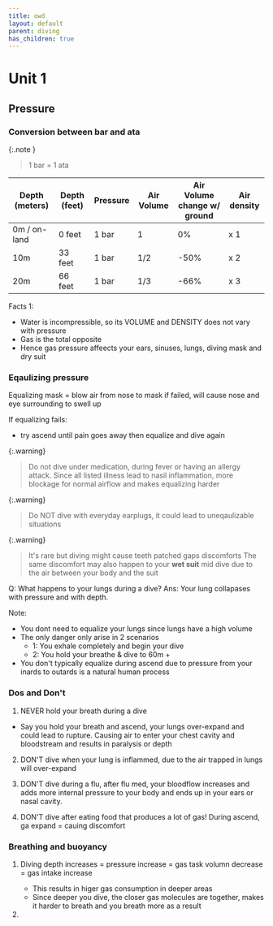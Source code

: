```yaml
---
title: owd
layout: default
parent: diving
has_children: true
---
```

# Unit 1

## Pressure
### Conversion between bar and ata

{:.note }
> 1 bar = 1 ata

| Depth (meters)   |Depth (feet)   | Pressure  |Air Volume  |Air Volume change w/ ground | Air density  |
| -------- | ------- | ------- |------- |------- |------- |
| 0m / on-land  | 0 feet   |  1 bar    |   1    | 0%    |  x 1    |
| 10m | 33 feet   |  1 bar    |  1/2    | -50%   |  x 2    |
| 20m   | 66 feet    |  1 bar    |  1/3    |  -66%    | x 3    |

Facts 1: 
- Water is incompressible, so its VOLUME and DENSITY does not vary with pressure
- Gas is the total opposite
- Hence gas pressure affeects your ears, sinuses, lungs, diving mask and dry suit

### Eqaulizing pressure

Equalizing mask = blow air from nose to mask
if failed, will cause nose and eye surrounding to swell up

If equalizing fails:
- try ascend until pain goes away then equalize and dive again

{:.warning}
> Do not dive under medication, during fever or having an allergy attack. Since all listed illness lead to nasil inflammation, more blockage for normal airflow and makes equalizing harder

{:.warning}
> Do NOT dive with everyday earplugs, it could lead to uneqaulizable situations

{:.warning}
> It's rare but diving might cause teeth patched gaps discomforts
> The same discomfort may also happen to your **wet suit** mid dive due to the air between your body and the suit

Q: What happens to your lungs during a dive?
Ans: Your lung collapases with pressure and with depth.

Note:
- You dont need to equalize your lungs since lungs have a high volume
- The only danger only arise in 2 scenarios
    - 1: You exhale completely and begin your dive
    - 2: You hold your breathe & dive to 60m +  
- You don't typically equalize during ascend due to pressure from your inards to outards is a natural human process

### Dos and Don't

1. NEVER hold your breath during a dive
- Say you hold your breath and ascend, your lungs over-expand and could lead to rupture. Causing air to enter your chest cavity and bloodstream and results in paralysis or depth

2. DON'T dive when your lung is inflammed, due to the air trapped in lungs will over-expand

3. DON'T dive during a flu, after flu med, your bloodflow increases and adds more internal pressure to your body and ends up in your ears or nasal cavity.

4. DON'T dive after eating food that produces a lot of gas! During ascend, ga expand = cauing discomfort

### Breathing and buoyancy


1. Diving depth increases = pressure increase = gas task volumn decrease = gas intake increase
    - This results in higer gas consumption in deeper areas
    - Since deeper you dive, the closer gas molecules are together, makes it harder to breath and you breath more as a result

2. 
